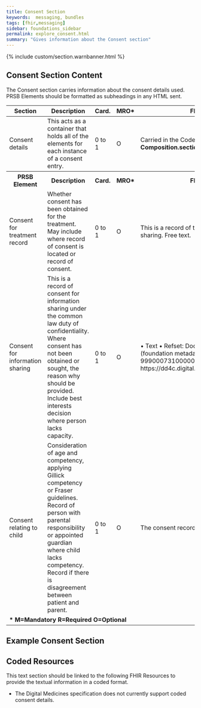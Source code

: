 ```yaml
---
title: Consent Section
keywords:  messaging, bundles
tags: [fhir,messaging]
sidebar: foundations_sidebar
permalink: explore_consent.html
summary: "Gives information about the Consent section"
---
```


{% include custom/section.warnbanner.html %}

## Consent Section Content ##
The Consent section carries information about the consent details used. PRSB Elements should be formatted as subheadings in any HTML sent.


<table style="width:100%;max-width: 100%;">
	<thead>
		<tr>
			<th width="15%">Section</th>
			<th width="35%">Description</th>
			<th width="5%">Card.</th>
			<th width="5%">MRO*</th>
			<th width="40%">FHIR Target and Guidance</th>
		</tr>
	</thead>
 <tbody>
  <tr>
   <td>Consent details</td>
   <td>This acts as a container that holds all of the elements for each instance of a consent entry.</td>
   <td>0 to 1</td>
   <td>O</td>
	<td>Carried in the CodeableConcept of <b>Composition.section.code</b> FHIR element.</td>
  </tr>
		<tr>
			<th>PRSB Element</th>
			<th>Description</th>
			<th>Card.</th>
			<th>MRO*</th>
			<th>FHIR Target and Guidance</th>		
		</tr>
  <tr>
   <td>Consent for treatment record</td>
   <td>Whether consent has been obtained for the treatment. May include where record of consent is located or record of consent.</td>
   <td>0 to 1</td>
   <td>O</td>
   <td>This is a record of the person's consent to information sharing. Free text.</td>
  </tr>
  <tr>
   <td>Consent for information sharing</td>
   <td>This is a record of consent for information sharing under the common law duty of confidentiality. Where consent has not been obtained or sought, the reason why should be provided. Include best interests decision where person lacks capacity.</td>
   <td>0 to 1</td>
   <td>O</td>
   <td>• Text
   • Refset: Document consent simple reference set (foundation metadata concept) Refset Id : 999000731000000109  https://dd4c.digital.nhs.uk/dd4c/publishedmetadatas/intid/66.</td>
  </tr>
  <tr>
   <td>Consent relating to child</td>
   <td>Consideration of age and competency, applying Gillick competency or Fraser guidelines. Record of person with parental responsibility or appointed guardian where child lacks competency. Record if there is disagreement between patient and parent.</td>
   <td>0 to 1</td>
   <td>O</td>
   <td>The consent record relating to a child. Free text.</td>
  </tr>
		<tr>
		<td colspan="5"><b>* M=Mandatory R=Required O=Optional</b></td>
		</tr>
 </tbody>
</table>


## Example Consent Section ##

<script src="https://gist.github.com/IOPS-DEV/c381b273c4f3e2d5265a8b36fb75fcdc.js"></script>

## Coded Resources ##

This text section should be linked to the following FHIR Resources to provide the textual information in a coded format.

- The Digital Medicines specification does not currently support coded consent details.